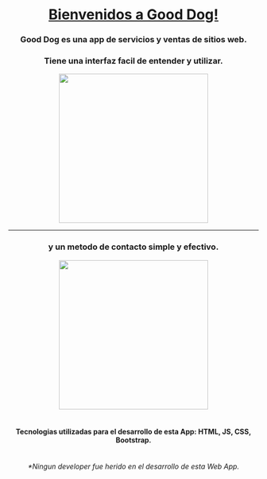 <div align="center">
<h1><a href='https://denisrold.github.io/GoodDogSites/index.html' target="_blank">Bienvenidos a Good Dog!</a></h1>

<h3>Good Dog es una app de servicios y ventas de sitios web.</h3>
<h3>Tiene una interfaz facil de entender y utilizar.</h3>
<img  style='width:300px' src="https://res.cloudinary.com/didr1suca/image/upload/c_pad,b_auto:predominant,fl_preserve_transparency/v1705390794/goodDogsite_qwhucv.jpg?_s=public-apps" />
 <hr>
<h3>y un metodo de contacto simple y efectivo.</h3>

<img style="width:300px" src="https://res.cloudinary.com/didr1suca/image/upload/c_pad,b_auto:predominant,fl_preserve_transparency/v1705390793/goodDogsite2_gs1sf4.jpg?_s=public-apps"/>
<br/>
<br/>

<h4>Tecnologias utilizadas para el desarrollo de esta App: 
<b>HTML, JS, CSS, Bootstrap.</b></h4>

<br/>
<i>*Ningun developer fue herido en el desarrollo de esta Web App.</i>

</div>
